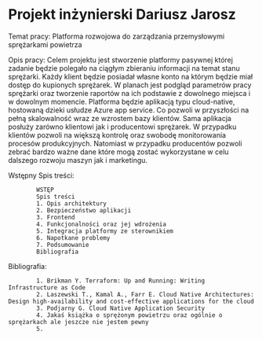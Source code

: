 # Projekt inżynierski Dariusz Jarosz
Temat pracy: Platforma rozwojowa  do zarządzania przemysłowymi sprężarkami powietrza

Opis pracy: Celem projektu jest stworzenie platformy pasywnej której zadanie będzie polegało na ciągłym zbieraniu informacji na temat stanu sprężarki.
            Każdy klient będzie posiadał własne konto na którym będzie miał dostęp do kupionych sprężarek. W planach jest podgląd parametrów pracy sprężarki oraz                     tworzenie raportów na ich podstawie z dowolnego miejsca i w dowolnym momencie.
            Platforma będzie aplikacją typu cloud-native, hostowaną dzieki usłudze Azure app service. Co pozwoli w przyszłości na pełną skalowalność wraz ze wzrostem
            bazy klientów.
            Sama aplikacja posłuży zarówno klientowi jak i producentowi sprężarek. W przypadku klientów pozwoli na większą kontrolę oraz swobodę monitorowania procesów
            produkcyjnych.
            Natomiast w przypadku producentów pozwoli zebrać bardzo ważne dane które mogą zostać wykorzystane w celu dalszego rozwoju maszyn jak i marketingu.


Wstępny Spis treści:

            WSTĘP
            Spis treści
            1. Opis architektury
            2. Bezpieczeństwo aplikacji
            3. Frontend
            4. Funkcjonalności oraz jej wdrożenia
            5. Integracja platformy ze sterownikiem
            6. Napotkane problemy
            7. Podsumowanie
            Bibliografia
            
            
Bibliografia:

            1. Brikman Y. Terraform: Up and Running: Writing Infrastructure as Code
            2. Laszewski T., Kamal A., Farr E. Cloud Native Architectures: Design high-availability and cost-effective applications for the cloud
            3. Podjarny G. Cloud Native Application Security
            4. Jakaś książka o sprężonym powietrzu oraz ogólnie o sprężarkach ale jeszcze nie jestem pewny
            5. 
